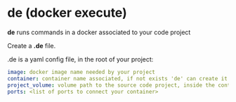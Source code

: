 de (docker execute) 
===================

**de** runs commands in a docker associated to your code project


Create a __.de__ file. 

.de is a yaml config file, in the root of your project:

```yaml
image: docker image name needed by your project
container: container name associated, if not exists 'de' can create it
project_volume: volume path to the source code project, inside the container, by default '/home/my_project'
ports: <list of ports to connect your container>

```


